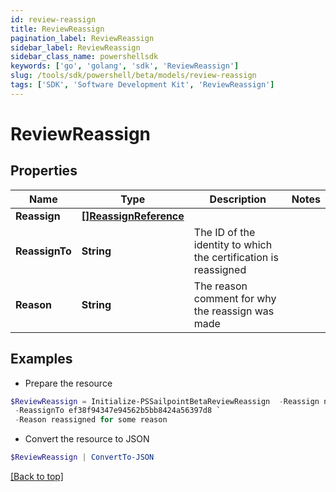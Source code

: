 ```yaml
---
id: review-reassign
title: ReviewReassign
pagination_label: ReviewReassign
sidebar_label: ReviewReassign
sidebar_class_name: powershellsdk
keywords: ['go', 'golang', 'sdk', 'ReviewReassign'] 
slug: /tools/sdk/powershell/beta/models/review-reassign
tags: ['SDK', 'Software Development Kit', 'ReviewReassign']
---
```



# ReviewReassign

## Properties

Name | Type | Description | Notes
------------ | ------------- | ------------- | -------------
**Reassign** |  [**[]ReassignReference**](reassign-reference) |  | 
**ReassignTo** |  **String** | The ID of the identity to which the certification is reassigned | 
**Reason** |  **String** | The reason comment for why the reassign was made | 

## Examples

- Prepare the resource
```powershell
$ReviewReassign = Initialize-PSSailpointBetaReviewReassign  -Reassign null `
 -ReassignTo ef38f94347e94562b5bb8424a56397d8 `
 -Reason reassigned for some reason
```

- Convert the resource to JSON
```powershell
$ReviewReassign | ConvertTo-JSON
```


[[Back to top]](#) 

